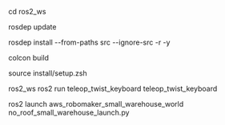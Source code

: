 cd ros2_ws

rosdep update

rosdep install --from-paths src --ignore-src -r -y

colcon build

source install/setup.zsh

ros2_ws ros2 run teleop_twist_keyboard teleop_twist_keyboard  

ros2 launch aws_robomaker_small_warehouse_world no_roof_small_warehouse_launch.py
